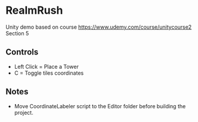 # RealmRush
Unity demo based on course https://www.udemy.com/course/unitycourse2 Section 5

## Controls
- Left Click = Place a Tower
- C = Toggle tiles coordinates

## Notes
- Move CoordinateLabeler script to the Editor folder before building the project.
